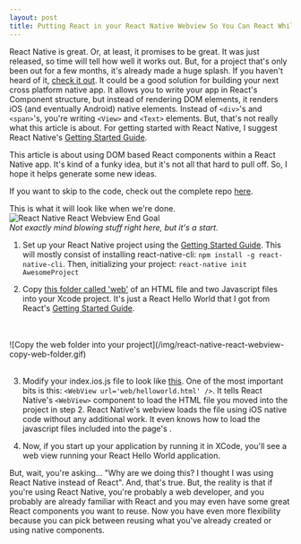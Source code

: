 ```yaml
---
layout: post
title: Putting React in your React Native Webview So You Can React While You React
---
```


React Native is great. Or, at least, it promises to be great. It was just released, so time will tell how well it works out. But, for a project that's only been out for a few months, it's already made a huge splash. If you haven't heard of it, [check it out](https://facebook.github.io/react-native/). It could be a good solution for building your next cross platform native app. It allows you to write your app in React's Component structure, but instead of rendering DOM elements, it renders iOS (and eventually Android) native elements. Instead of ```<div>```'s and ```<span>```'s, you're writing ```<View>``` and ```<Text>``` elements. But, that's not really what this article is about. For getting started with React Native, I suggest React Native's [Getting Started Guide](http://facebook.github.io/react-native/docs/getting-started.html#content).

This article is about using DOM based React components within a React Native app. It's kind of a funky idea, but it's not all that hard to pull off. So, I hope it helps generate some new ideas.

If you want to skip to the code, check out the complete repo [here](https://github.com/wlindner/ReactNativeReactWebview).

This is what it will look like when we're done.
<br />
![React Native React Webview End Goal](/img/react-native-react-webview-end-goal.png)
<br />
*Not exactly mind blowing stuff right here, but it's a start.*

1. Set up your React Native project using the [Getting Started Guide](https://facebook.github.io/react-native/docs/getting-started.html). This will mostly consist of installing react-native-cli: ```npm install -g react-native-cli```. Then, initializing your project: ```react-native init AwesomeProject```

2. Copy [this folder called 'web'](https://github.com/wlindner/ReactNativeReactWebview/tree/master/web) of an HTML file and two Javascript files into your Xcode project. It's just a React Hello World that I got from React's [Getting Started Guide](https://facebook.github.io/react/docs/getting-started.html).
<br />
<br />
![Copy the web folder into your project](/img/react-native-react-webview-copy-web-folder.gif)
<br />
<br />

3. Modify your index.ios.js file to look like [this](https://github.com/wlindner/ReactNativeReactWebview/blob/master/index.ios.js). One of the most important bits is this: ```<WebView url='web/helloworld.html' />```. It tells React Native's ```<WebView>``` component to load the HTML file you moved into the project in step 2.  React Native's webview loads the file using iOS native code without any additional work. It even knows how to load the javascript files included into the page's <head>.

4. Now, if you start up your application by running it in XCode, you'll see a web view running your React Hello World application.

But, wait, you're asking... "Why are we doing this? I thought I was using React Native instead of React". And, that's true. But, the reality is that if you're using React Native, you're probably a web developer, and you probably are already familiar with React and you may even have some great React components you want to reuse. Now you have even more flexibility because you can pick between reusing what you've already created or using native components.
